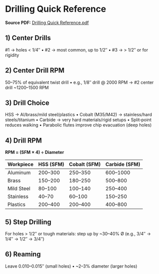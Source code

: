 # Drilling Quick Reference
**Source PDF:** [Drilling Quick Reference.pdf](https://raw.githubusercontent.com/eschlenz/Machining/main/Drilling%20Quick%20Reference.pdf)

## 1) Center Drills
#1 → holes < 1/4″ • #2 → most common, up to 1/2″ • #3 → > 1/2″ or for rigidity

## 2) Center Drill RPM
50–75% of equivalent twist drill • e.g., 1/8″ drill @ 2000 RPM → #2 center drill ~1200–1500 RPM

## 3) Drill Choice
HSS → Al/brass/mild steel/plastics • Cobalt (M35/M42) → stainless/hard steels/titanium • Carbide → very hard materials/rigid setups • Split‑point reduces walking • Parabolic flutes improve chip evacuation (deep holes)

## 4) Drill RPM
**RPM = (SFM × 4) ÷ Diameter**

| Workpiece | HSS (SFM) | Cobalt (SFM) | Carbide (SFM) |
|---|---|---|---|
| Aluminum | 200–300 | 250–350 | 600–1000 |
| Brass | 150–200 | 180–250 | 500–800 |
| Mild Steel | 80–100 | 100–140 | 250–400 |
| Stainless | 40–70 | 60–100 | 150–250 |
| Plastics | 200–400 | 200–400 | 400–800 |

## 5) Step Drilling
For holes > 1/2″ or tough materials: step up by ~30–40% Ø (e.g., 3/4″ → 1/4″ → 1/2″ → 3/4″)

## 6) Reaming
Leave 0.010–0.015″ (small holes) • ~2–3% diameter (larger holes)
